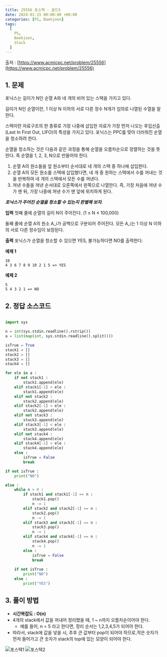 ```yaml
---
title: 25556 포스택 - 골드5
date: 2024-01-15 00:00:00 +00:00
categories: [PS, Baekjoon]
tags:
  [
    PS,
    Baekjoon,
    Stack
  ]
---
```


출처 : [https://www.acmicpc.net/problem/25556](https://www.acmicpc.net/problem/25556)

## 1. 문제
포닉스는 길이가  N인 순열  A와 네 개의 비어 있는 스택을 가지고 있다.

길이가 N인 순열이란, 1 이상 N 이하의 서로 다른 정수  N개가 임의로 나열된 수열을 말한다.

스택이란 자료구조의 한 종류로 가장 나중에 삽입한 자료가 가장 먼저 나오는 후입선출 (Last In First Out, LIFO)의 특성을 가지고 있다. 
포닉스는 PPC를 맞아 더러워진 순열을 청소하려 한다.

순열을 청소하는 것은 다음과 같은 과정을 통해 순열을 오름차순으로 정렬하는 것을 뜻한다. 즉 순열을 
1, 2, 3, N으로 만들어야 한다.

1. 순열  A의 원소들을 앞 원소부터 순서대로 네 개의 스택 중 하나에 삽입한다.
2. 순열  A의 모든 원소를 스택에 삽입했다면, 네 개 중 원하는 스택에서 수를 꺼내는 것을 반복하여 네 개의 스택에서 모든 수를 꺼낸다.
3. 꺼낸 수들을 꺼낸 순서대로 오른쪽에서 왼쪽으로 나열한다. 즉, 가장 처음에 꺼낸 수가 맨 뒤, 가장 나중에 꺼낸 수가 맨 앞에 위치하게 된다.

***포닉스가 주어진 순열을 청소할 수 있는지 판별해 보자.***

**입력**
첫째 줄에 순열의 길이  N이 주어진다. 
(1 ≤ N ≤ 100,000)

둘째 줄에 순열 A의 원소  A_i가 공백으로 구분되어 주어진다. 모든  A_i는  1 이상  N 이하의 서로 다른 정수임이 보장된다.

**출력**
포닉스가 순열을 청소할 수 있으면 YES, 불가능하다면 NO를 출력한다.

**예제 1** 
```
10
4 3 6 7 8 9 10 2 1 5 => YES
```

**예제 2**
```
5
5 4 3 2 1 => NO
```


## 2. 정답 소스코드

```python

import sys

n = int(sys.stdin.readline().rstrip())
a = list(map(int, sys.stdin.readline().split()))

isTrue = True
stack1 = []
stack2 = []
stack3 = []
stack4 = []

for ele in a :
    if not stack1 :
        stack1.append(ele)
    elif stack1[-1] < ele :
        stack1.append(ele) 
    elif not stack2 :
        stack2.append(ele)
    elif stack2[-1] < ele :
        stack2.append(ele)
    elif not stack3 :
        stack3.append(ele)
    elif stack3[-1] < ele :
        stack3.append(ele)
    elif not stack4 :
        stack4.append(ele)
    elif stack4[-1] < ele :
        stack4.append(ele)  
    else :
        isTrue = False
        break

if not isTrue :
    print("NO") 

else :
    while n > 0 :
        if stack1 and stack1[-1] == n :
            stack1.pop()
            n -= 1
        elif stack2 and stack2[-1] == n :
            stack2.pop()
            n -= 1
        elif stack3 and stack3[-1] == n :
            stack3.pop()
            n -= 1
        elif stack4 and stack4[-1] == n :
            stack4.pop()
            n -= 1
        else :
            isTrue = False
            break
    
    if not isTrue :
        print("NO")
    else :
        print("YES") 
```

## 3. 풀이 방법
- **시간복잡도 : O(n)**
- 4개의 stack에서 값을 꺼내어 정리했을 때, 1 ~ n까지 오름차순이어야 한다.
  - 예를 들어, n = 5 라고 한다면, 정리 순서는 1,2,3,4,5가 되어야 한다.
- 따라서, stack에 값을 넣을 시, 추후 큰 값부터 pop이 되어야 하므로,작은 숫자가 먼저 들어가고 큰 숫자가 stack의 top에 있는 모양이 되어야 한다.

![포스택1](https://github.com/KimHyungkeun/KimHyungkeun.github.io/assets/12759500/03fabdc4-18b1-49d6-993c-d20e54a2839c)
![포스택2](https://github.com/KimHyungkeun/KimHyungkeun.github.io/assets/12759500/4c32152d-3db3-4068-a910-3a55d28970fd)



